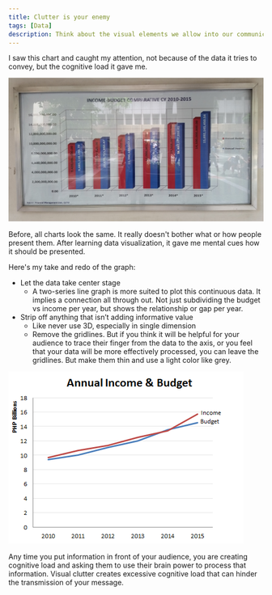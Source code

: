 ```yaml
---
title: Clutter is your enemy
tags: [Data]
description: Think about the visual elements we allow into our communications
---
```


I saw this chart and caught my attention, not because of the data it tries to convey, but the cognitive load it gave me.

![Image of QC Annual Income Budget Budget](https://raw.githubusercontent.com/esonpaguia/til/gh-pages/images/annual_income_of_qc.jpg)

Before, all charts look the same. It really doesn't bother what or how people present them. After learning data visualization, it gave me mental cues how it should be presented.

Here's my take and redo of the graph:

* Let the data take center stage
  * A two-series line graph is more suited to plot this continuous data. It implies a connection all through out. Not just subdividing the budget vs income per year, but shows the relationship or gap per year.
* Strip off anything that isn’t adding informative value
  * Like never use 3D, especially in single dimension
  * Remove the gridlines. But if you think it will be helpful for your audience to trace their finger from the data to the axis, or you feel that your data will be more effectively processed, you can leave the gridlines. But make them thin and use a light color like grey.

![Image of My Version of QC Annual Income Budget](https://raw.githubusercontent.com/esonpaguia/til/gh-pages/images/annual_income_of_qc_my_version.png)

Any time you put information in front of your audience, you are creating cognitive load and asking them to use their brain power to process that information. Visual clutter creates excessive cognitive load that can hinder the transmission of your message.

